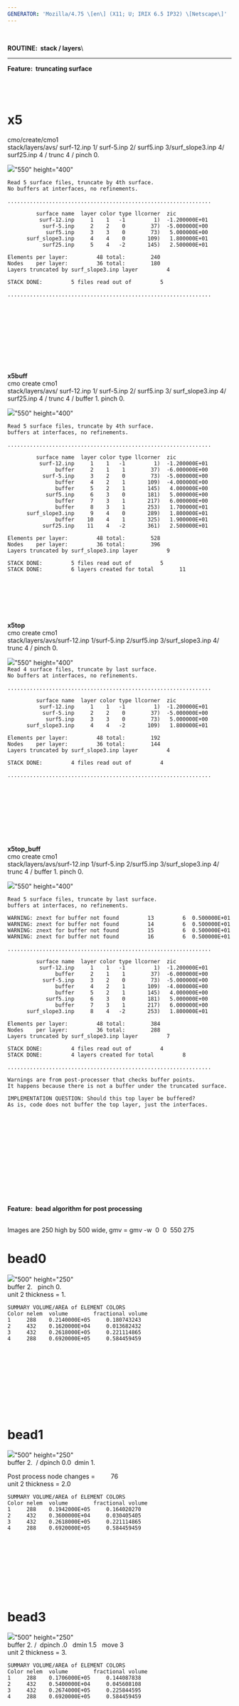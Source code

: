 ```yaml
---
GENERATOR: 'Mozilla/4.75 \[en\] (X11; U; IRIX 6.5 IP32) \[Netscape\]'
---
```


 

**ROUTINE:  stack / layers**\

------------------------------------------------------------------------

**Feature:  truncating surface**\
 \
 \
 

**x5**
======

cmo/create/cmo1\
stack/layers/avs/ surf-12.inp 1/ surf-5.inp 2/ surf5.inp
3/surf\_slope3.inp 4/ surf25.inp 4 / trunc 4 / pinch 0.

![](x5.gif)"550" height="400"

`Read 5 surface files, truncate by 4th surface.`\
`No buffers at interfaces, no refinements.`

`................................................................`

`         surface name  layer color type llcorner  zic`\
`          surf-12.inp     1    1   -1         1)  -1.200000E+01`\
`           surf-5.inp     2    2    0        37)  -5.000000E+00`\
`            surf5.inp     3    3    0        73)   5.000000E+00`\
`      surf_slope3.inp     4    4    0       109)   1.800000E+01`\
`           surf25.inp     5    4   -2       145)   2.500000E+01`

`Elements per layer:         48 total:        240`\
`Nodes    per layer:         36 total:        180`\
`Layers truncated by surf_slope3.inp layer         4`

`STACK DONE:         5 files read out of         5`

`................................................................`\
 \
 \
 \
 \
 \
 \
 \
 \
 

**x5buff**\
cmo create cmo1\
stack/layers/avs/ surf-12.inp 1/ surf-5.inp 2/ surf5.inp 3/
surf\_slope3.inp 4/ surf25.inp 4 / trunc 4 / buffer 1. pinch 0.

![](x5_buff.gif)"550" height="400"

`Read 5 surface files, truncate by 4th surface.`\
`buffers at interfaces, no refinements.`

`................................................................`

`         surface name  layer color type llcorner  zic`\
`          surf-12.inp     1    1   -1         1)  -1.200000E+01`\
`               buffer     2    1    1        37)  -6.000000E+00`\
`           surf-5.inp     3    2    0        73)  -5.000000E+00`\
`               buffer     4    2    1       109)  -4.000000E+00`\
`               buffer     5    2    1       145)   4.000000E+00`\
`            surf5.inp     6    3    0       181)   5.000000E+00`\
`               buffer     7    3    1       217)   6.000000E+00`\
`               buffer     8    3    1       253)   1.700000E+01`\
`      surf_slope3.inp     9    4    0       289)   1.800000E+01`\
`               buffer    10    4    1       325)   1.900000E+01`\
`           surf25.inp    11    4   -2       361)   2.500000E+01`

`Elements per layer:         48 total:        528`\
`Nodes    per layer:         36 total:        396`\
`Layers truncated by surf_slope3.inp layer         9`

`STACK DONE:         5 files read out of         5`\
`STACK DONE:         6 layers created for total        11`\
 \
 

` `\
 \
 

**x5top**\
cmo create cmo1\
stack/layers/avs/surf-12.inp 1/surf-5.inp 2/surf5.inp 3/surf\_slope3.inp
4/ trunc 4 / pinch 0.

![](x5top.gif)"550" height="400"\
`Read 4 surface files, truncate by last surface.`\
`No buffers at interfaces, no refinements.`

`................................................................`

`         surface name  layer color type llcorner  zic`\
`          surf-12.inp     1    1   -1         1)  -1.200000E+01`\
`           surf-5.inp     2    2    0        37)  -5.000000E+00`\
`            surf5.inp     3    3    0        73)   5.000000E+00`\
`      surf_slope3.inp     4    4   -2       109)   1.800000E+01`

`Elements per layer:         48 total:        192`\
`Nodes    per layer:         36 total:        144`\
`Layers truncated by surf_slope3.inp layer         4`

`STACK DONE:         4 files read out of         4`

`................................................................`\
 \
 \
 \
 \
 \
 \
 \
 

**x5top\_buff**\
cmo create cmo1\
stack/layers/avs/surf-12.inp 1/surf-5.inp 2/surf5.inp 3/surf\_slope3.inp
4/ trunc 4 / buffer 1. pinch 0.

![](x5top_buff.gif)"550" height="400"

`Read 5 surface files, truncate by last surface.`\
`buffers at interfaces, no refinements.`

`WARNING: znext for buffer not found         13         6  0.500000E+01`\
`WARNING: znext for buffer not found         14         6  0.500000E+01`\
`WARNING: znext for buffer not found         15         6  0.500000E+01`\
`WARNING: znext for buffer not found         16         6  0.500000E+01`

`................................................................`

`         surface name  layer color type llcorner  zic`\
`          surf-12.inp     1    1   -1         1)  -1.200000E+01`\
`               buffer     2    1    1        37)  -6.000000E+00`\
`           surf-5.inp     3    2    0        73)  -5.000000E+00`\
`               buffer     4    2    1       109)  -4.000000E+00`\
`               buffer     5    2    1       145)   4.000000E+00`\
`            surf5.inp     6    3    0       181)   5.000000E+00`\
`               buffer     7    3    1       217)   6.000000E+00`\
`      surf_slope3.inp     8    4   -2       253)   1.800000E+01`

`Elements per layer:         48 total:        384`\
`Nodes    per layer:         36 total:        288`\
`Layers truncated by surf_slope3.inp layer         7`

`STACK DONE:         4 files read out of         4`\
`STACK DONE:         4 layers created for total         8`

`................................................................`

`Warnings are from post-processer that checks buffer points.`\
`It happens because there is not a buffer under the truncated surface.`

`IMPLEMENTATION QUESTION: Should this top layer be buffered?`\
`As is, code does not buffer the top layer, just the interfaces.`\
 \
 \
 \
 \
 \
 \
 \
 \
 \
 \
 \
 

**Feature:  bead algorithm for post processing**\
 

Images are 250 high by 500 wide, gmv = gmv -w  0  0  550 275

bead0
=====

![](bead.gif)"500" height="250"\
buffer 2.   pinch 0.\
unit 2 thickness = 1.

`SUMMARY VOLUME/AREA of ELEMENT COLORS`\
`Color nelem  volume        fractional volume`\
`1     288    0.2140000E+05     0.180743243`\
`2     432    0.1620000E+04     0.013682432`\
`3     432    0.2618000E+05     0.221114865`\
`4     288    0.6920000E+05     0.584459459`\
 \
 \
 \
 \
 \
 \
 \
 \
 

bead1
=====

![](bead1.gif)"500" height="250"\
buffer 2.  / dpinch 0.0  dmin 1.

Post process node changes =         76\
unit 2 thickness = 2.0

`SUMMARY VOLUME/AREA of ELEMENT COLORS`\
`Color nelem  volume        fractional volume`\
`1     288    0.1942000E+05     0.164020270`\
`2     432    0.3600000E+04     0.030405405`\
`3     432    0.2618000E+05     0.221114865`\
`4     288    0.6920000E+05     0.584459459`\
 \
 \
 \
 \
 \
 \
 \
 

bead3
=====

![](bead3.gif)"500" height="250"\
buffer 2. /  dpinch .0   dmin 1.5   move 3\
unit 2 thickness = 3.

`SUMMARY VOLUME/AREA of ELEMENT COLORS`\
`Color nelem  volume        fractional volume`\
`1     288    0.1706000E+05     0.144087838`\
`2     432    0.5400000E+04     0.045608108`\
`3     432    0.2674000E+05     0.225844595`\
`4     288    0.6920000E+05     0.584459459`\
 \
 \
 \
 \
 \
 \
 \
 \
 

bead4
=====

![](bead4.gif)"500" height="250"\
buffer 2. / dpinch .0   dmin 1.5    move 2

`SUMMARY VOLUME/AREA of ELEMENT COLORS`\
`Color nelem  volume        fractional volume`\
`1     288    0.2140000E+05     0.180743243`\
`2     432    0.5400000E+04     0.045608108`\
`3     432    0.2430000E+05     0.205236486`\
`4     288    0.6730000E+05     0.568412162`\
 \
 \
 \
 \
 \
 \
 \
 \
 \
 

bead5
=====

![](bead5.gif)"500" height="250"\
buffer 2. / dpinch .0   dmin 1.5   move 1

`SUMMARY VOLUME/AREA of ELEMENT COLORS`\
`Color nelem  volume        fractional volume`\
`1    288    0.1923000E+05     0.162415541`\
`2    432    0.5400000E+04     0.045608108`\
`3    432    0.2552000E+05     0.215540541`\
`4    288    0.6825000E+05     0.576435811`\
 \
 \
 \
 \
 \
 \
 \
 \
 \
 

bead2 - last image
==================

![](bead2.gif)"500" height="250"\
buffer 2. / dpinch 1.0   dmin 2.0

`SUMMARY VOLUME/AREA of ELEMENT COLORS`\
`Color nelem  volume        fractional volume`\
`1     288    0.2284000E+05     0.192905405`\
`2     432    0.0000000E+00     0.000000000`\
`3     432    0.2636000E+05     0.222635135`\
`4     288    0.6920000E+05     0.584459459`\
 \
 \
 \
 \
 \
 \
 \
 

`Main`

